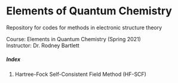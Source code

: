 # Elements of Quantum Chemistry

Repository for codes for methods in electronic structure theory

Course: Elements in Quantum Chemistry (Spring 2021)  
Instructor: Dr. Rodney Bartlett

##### Index

1. Hartree-Fock Self-Consistent Field Method (HF-SCF)
